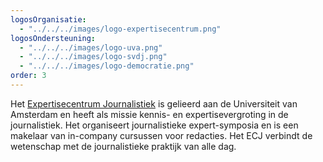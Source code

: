 ```yaml
---
logosOrganisatie:
  - "../../../images/logo-expertisecentrum.png"
logosOndersteuning:
  - "../../../images/logo-uva.png"
  - "../../../images/logo-svdj.png"
  - "../../../images/logo-democratie.png"
order: 3
---
```

Het [Expertisecentrum Journalistiek](http://www.expertisecentrumjournalistiek.nl) is gelieerd aan de Universiteit van Amsterdam en heeft als missie kennis- en expertisevergroting in de journalistiek. Het organiseert journalistieke expert-symposia en is een makelaar van in-company cursussen voor redacties. Het ECJ verbindt de wetenschap met de journalistieke praktijk van alle dag.
